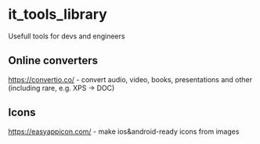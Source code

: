 # it_tools_library
Usefull tools for devs and engineers


## Online converters
https://convertio.co/ - convert audio, video, books, presentations and other (including rare, e.g. XPS -> DOC)


## Icons
https://easyappicon.com/ - make ios&android-ready icons from images 
